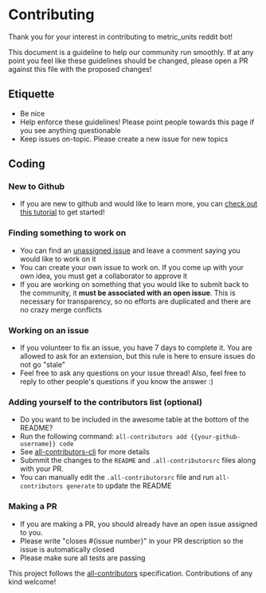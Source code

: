 # Contributing

Thank you for your interest in contributing to metric_units reddit bot!

This document is a guideline to help our community run smoothly. If at any point you feel like these guidelines should be changed, please open a PR against this file with the proposed changes!

## Etiquette

- Be nice
- Help enforce these guidelines! Please point people towards this page if you see anything questionable
- Keep issues on-topic. Please create a new issue for new topics

## Coding

### New to Github

- If you are new to github and would like to learn more, you can [check out this tutorial](https://egghead.io/courses/how-to-contribute-to-an-open-source-project-on-github) to get started!

### Finding something to work on

- You can find an [unassigned issue](https://github.com/cannawen/metric_units_reddit_bot/issues) and leave a comment saying you would like to work on it
- You can create your own issue to work on. If you come up with your own idea, you must get a collaborator to approve it
- If you are working on something that you would like to submit back to the community, it **must be associated with an open issue**. This is necessary for transparency, so no efforts are duplicated and there are no crazy merge conflicts

### Working on an issue

- If you volunteer to fix an issue, you have 7 days to complete it. You are allowed to ask for an extension, but this rule is here to ensure issues do not go "stale"
- Feel free to ask any questions on your issue thread! Also, feel free to reply to other people's questions if you know the answer :)

### Adding yourself to the contributors list (optional)

- Do you want to be included in the awesome table at the bottom of the README?
- Run the following command: `all-contributors add {{your-github-username}} code`
- See [all-contributors-cli](https://www.npmjs.com/package/all-contributors-cli) for more details
- Submmit the changes to the `README` and `.all-contributorsrc` files along with your PR.
- You can manually edit the `.all-contributorsrc` file and run `all-contributors generate` to update the README

### Making a PR

- If you are making a PR, you should already have an open issue assigned to you.
- Please write "closes #{issue number}" in your PR description so the issue is automatically closed
- Please make sure all tests are passing

This project follows the [all-contributors](https://github.com/kentcdodds/all-contributors) specification. Contributions of any kind welcome!
